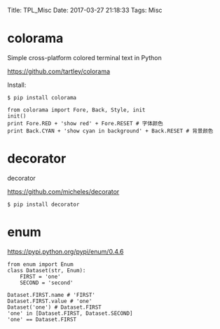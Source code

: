 Title: TPL_Misc
Date: 2017-03-27 21:18:33
Tags: Misc



# colorama

Simple cross-platform colored terminal text in Python

<https://github.com/tartley/colorama>

Install:

    $ pip install colorama

    from colorama import Fore, Back, Style, init
    init()
    print Fore.RED + 'show red' + Fore.RESET # 字体颜色
    print Back.CYAN + 'show cyan in background' + Back.RESET # 背景颜色

# decorator

decorator

<https://github.com/micheles/decorator>

    $ pip install decorator

# enum

<https://pypi.python.org/pypi/enum/0.4.6>

    from enum import Enum
    class Dataset(str, Enum):
        FIRST = 'one'
        SECOND = 'second'

    Dataset.FIRST.name # 'FIRST'
    Dataset.FIRST.value # 'one'
    Dataset('one') # Dataset.FIRST
    'one' in [Dataset.FIRST, Dataset.SECOND]
    'one' == Dataset.FIRST
